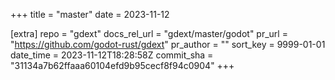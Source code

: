 +++
title = "master"
date = 2023-11-12

[extra]
repo = "gdext"
docs_rel_url = "gdext/master/godot"
pr_url = "https://github.com/godot-rust/gdext"
pr_author = ""
sort_key = 9999-01-01
date_time = 2023-11-12T18:28:58Z
commit_sha = "31134a7b62ffaaa60104efd9b95cecf8f94c0904"
+++


